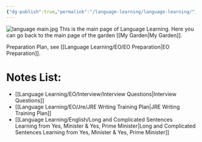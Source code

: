 ```yaml
---
{"dg-publish":true,"permalink":"/language-learning/language-learning/","dgPassFrontmatter":true}
---
```


![language main.jpg](/img/user/Pictures%20and%20Photos/Pics/language%20main.jpg)
This is the main page of Language Learning.
Here you can go back to the main page of the garden [[My Garden\|My Garden]].

Preparation Plan, see [[Language Learning/EO/EO Preparation\|EO Preparation]].
# Notes List:
- [[Language Learning/EO/Interview/Interview Questions\|Interview Questions]]
- [[Language Learning/EO/Jre/JRE Writing Training Plan\|JRE Writing Training Plan]]
- [[Language Learning/English/Long and Complicated Sentences Learning from Yes, Minister & Yes, Prime Minister\|Long and Complicated Sentences Learning from Yes, Minister & Yes, Prime Minister]]